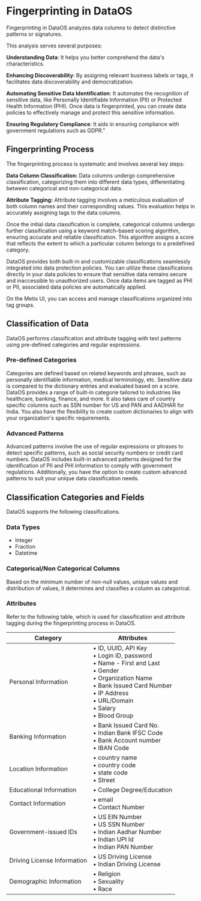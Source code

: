 # Fingerprinting in DataOS
Fingerprinting in DataOS analyzes data columns to detect distinctive patterns or signatures. 

This analysis serves several purposes:

**Understanding Data**: It helps you better comprehend the data's characteristics.

**Enhancing Discoverability**: By assigning relevant business labels or tags, it facilitates data discoverability and democratization.

**Automating Sensitive Data Identification**: It automates the recognition of sensitive data, like Personally Identifiable Information (PII) or Protected Health Information (PHI). Once data is fingerprinted, you can create data policies to effectively manage and protect this sensitive information.

**Ensuring Regulatory Compliance**: It aids in ensuring compliance with government regulations such as GDPR."

## Fingerprinting Process
The fingerprinting process is systematic and involves several key steps:

**Data Column Classification:** Data columns undergo comprehensive classification, categorizing them into different data types, differentiating between categorical and non-categorical data.

**Attribute Tagging:** Attribute tagging involves a meticulous evaluation of both column names and their corresponding values. This evaluation helps in accurately assigning tags to the data columns.

Once the initial data classification is complete, categorical columns undergo further classification using a keyword match-based scoring algorithm, ensuring accurate and reliable classification. This algorithm assigns a score that reflects the extent to which a particular column belongs to a predefined category. 

DataOS provides both built-in and customizable classifications seamlessly integrated into data protection policies. You can utilize these classifications directly in your data policies to ensure that sensitive data remains secure and inaccessible to unauthorized users. Once data items are tagged as PHI or PII, associated data policies are automatically applied.

<aside class="callout">On the Metis UI, you can access and manage classifications organized into tag groups.</aside>

## Classification of Data
DataOS performs classification and attribute tagging with text patterns using pre-defined categories and regular expressions.

### **Pre-defined Categories** 
Categories are defined based on related keywords and phrases, such as personally identifiable information, medical terminology, etc. Sensitive data is compared to the dictionary entries and evaluated based on a score. DataOS provides a range of built-in categorie  tailored to industries like healthcare, banking, finance, and more. It also takes care of country specific  columns such as SSN number for US and PAN and AADHAR for India. You also have the flexibility to create custom dictionaries to align with your organization's specific requirements.

### **Advanced Patterns** 
Advanced patterns involve the use of regular expressions or phrases to detect specific patterns, such as social security numbers or credit card numbers.  DataOS includes built-in advanced patterns designed for the identification of PII and PHI information to comply with government regulations. Additionally, you have the option to create custom advanced patterns to suit your unique data classification needs.

## Classification Categories and Fields

DataOS supports the following classifications.

### **Data Types**

- Integer 
- Fraction 
- Datetime 

### **Categorical/Non Categorical Columns**
Based on the minimum number of non-null values, unique values and distribution of values, it determines and classifies a column as categorical.

### **Attributes**
Refer to the following table, which is used for classification and attribute tagging during the fingerprinting process in DataOS.

| Category | Attributes|
| --- | --- | 
| Personal Information | • ID, UUID, API Key<br> • Login ID, password<br> • Name - First and Last<br> • Gender<br> • Organization Name<br> • Bank Issued Card Number<br> • IP Address<br> • URL/Domain<br> • Salary<br> • Blood Group |
| Banking Information | • Bank Issued Card No.<br> • Indian Bank IFSC Code<br> • Bank Account number<br> • IBAN Code |
| Location Information | • country name<br>• country code<br>• state code<br>• Street | 
| Educational Information | • College Degree/Education |
| Contact Information | • email<br>• Contact Number | 
|Government-issued IDs | • US EIN Number<br>• US SSN Number<br>• Indian Aadhar Number<br>• Indian UPI Id<br>• Indian PAN Number |
| Driving License Information | • US Driving License<br>• Indian Driving License | 
| Demographic Information | • Religion<br>• Sexuality<br>• Race |



